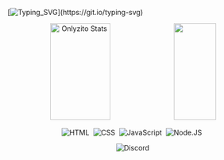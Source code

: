[![Typing_SVG](https://readme-typing-svg.herokuapp.com/?color=fffeff&size=35&center=true&vCenter=true&width=1000&lines=Student.)](https://git.io/typing-svg)

<div align="center">
<img width="49%" height="195px" src="https://github-readme-stats.vercel.app/api?username=Onlyzito&show_icons=true&count_private=true&hide_border=true&title_color=fffeff&text_color=fffeff&bg_color=0d1117" alt= "Onlyzito Stats" /> 

<img width="41%" height="195px" src="https://github-readme-stats.vercel.app/api/top-langs/?username=Onlyzito&layout=compact&hide_border=true&title_color=fffeff&text_color=00bfb&bg_color=0d1117" /> 

![HTML](https://img.shields.io/badge/-HTML-0D1117?style=for-the-badge&logo=html5&labelColor=0D1117)&nbsp;
![CSS](https://img.shields.io/badge/-CSS-0D1117?style=for-the-badge&logo=CSS3&labelColor=0D1117)&nbsp;
![JavaScript](https://img.shields.io/badge/-JavaScript-0D1117?style=for-the-badge&logo=JavaScript&labelColor=0D1117)&nbsp;
![Node.JS](https://img.shields.io/badge/-Node.JS-0D1117?style=for-the-badge&logo=node.js&labelColor=0D1117)&nbsp;

<img src="https://discord.c99.nl/widget/theme-1/990471132270460928.png" alt="Discord"/>
</div>

